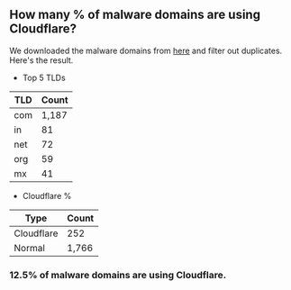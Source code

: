 ## How many % of malware domains are using Cloudflare?


We downloaded the malware domains from [here](https://urlhaus.abuse.ch) and filter out duplicates.
Here's the result.


[//]: # (start replacement)


- Top 5 TLDs

| TLD | Count |
| --- | --- |
| com | 1,187 |
| in | 81 |
| net | 72 |
| org | 59 |
| mx | 41 |


- Cloudflare %

| Type | Count |
| --- | --- |
| Cloudflare | 252 |
| Normal | 1,766 |


### 12.5% of malware domains are using Cloudflare.